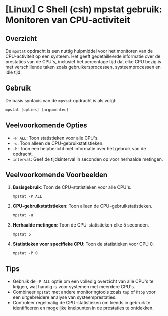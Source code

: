 # [Linux] C Shell (csh) mpstat gebruik: Monitoren van CPU-activiteit

## Overzicht
De `mpstat` opdracht is een nuttig hulpmiddel voor het monitoren van de CPU-activiteit op een systeem. Het geeft gedetailleerde informatie over de prestaties van de CPU's, inclusief het percentage tijd dat elke CPU bezig is met verschillende taken zoals gebruikersprocessen, systeemprocessen en idle tijd.

## Gebruik
De basis syntaxis van de `mpstat` opdracht is als volgt:

```csh
mpstat [opties] [argumenten]
```

## Veelvoorkomende Opties
- `-P ALL`: Toon statistieken voor alle CPU's.
- `-u`: Toon alleen de CPU-gebruikstatistieken.
- `-h`: Toon een helpbericht met informatie over het gebruik van de opdracht.
- `interval`: Geef de tijdsinterval in seconden op voor herhaalde metingen.

## Veelvoorkomende Voorbeelden

1. **Basisgebruik**: Toon de CPU-statistieken voor alle CPU's.
   ```csh
   mpstat -P ALL
   ```

2. **CPU-gebruikstatistieken**: Toon alleen de CPU-gebruikstatistieken.
   ```csh
   mpstat -u
   ```

3. **Herhaalde metingen**: Toon de CPU-statistieken elke 5 seconden.
   ```csh
   mpstat 5
   ```

4. **Statistieken voor specifieke CPU**: Toon de statistieken voor CPU 0.
   ```csh
   mpstat -P 0
   ```

## Tips
- Gebruik de `-P ALL` optie om een volledig overzicht van alle CPU's te krijgen, wat handig is voor systemen met meerdere CPU's.
- Combineer `mpstat` met andere monitoringtools zoals `top` of `htop` voor een uitgebreidere analyse van systeemprestaties.
- Controleer regelmatig de CPU-statistieken om trends in gebruik te identificeren en mogelijke knelpunten in de prestaties te ontdekken.